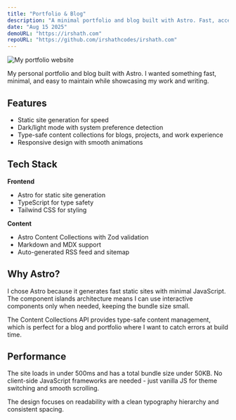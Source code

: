 ```yaml
---
title: "Portfolio & Blog"
description: "A minimal portfolio and blog built with Astro. Fast, accessible, modern"
date: "Aug 15 2025"
demoURL: "https://irshath.com"
repoURL: "https://github.com/irshathcodes/irshath.com"
---
```


![My portfolio website](/irshath-portfolio-image.webp)

My personal portfolio and blog built with Astro. I wanted something fast, minimal, and easy to maintain while showcasing my work and writing.

## Features

- Static site generation for speed
- Dark/light mode with system preference detection
- Type-safe content collections for blogs, projects, and work experience
- Responsive design with smooth animations

## Tech Stack

**Frontend**

- Astro for static site generation
- TypeScript for type safety
- Tailwind CSS for styling

**Content**

- Astro Content Collections with Zod validation
- Markdown and MDX support
- Auto-generated RSS feed and sitemap

## Why Astro?

I chose Astro because it generates fast static sites with minimal JavaScript. The component islands architecture means I can use interactive components only when needed, keeping the bundle size small.

The Content Collections API provides type-safe content management, which is perfect for a blog and portfolio where I want to catch errors at build time.

## Performance

The site loads in under 500ms and has a total bundle size under 50KB. No client-side JavaScript frameworks are needed - just vanilla JS for theme switching and smooth scrolling.

The design focuses on readability with a clean typography hierarchy and consistent spacing.
